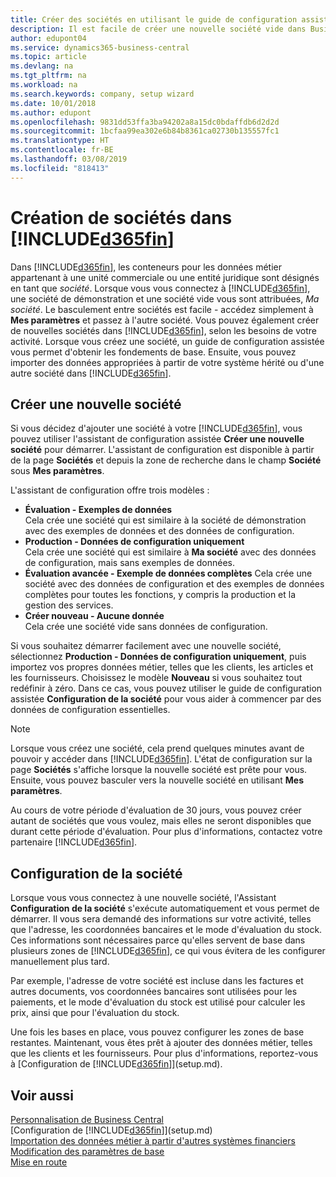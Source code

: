 ```yaml
---
title: Créer des sociétés en utilisant le guide de configuration assistée | Microsoft Docs
description: Il est facile de créer une nouvelle société vide dans Business Central. Un guide de configuration assistée vous aide à l'aide de procédures, et vous pouvez importer les données métier existantes.
author: edupont04
ms.service: dynamics365-business-central
ms.topic: article
ms.devlang: na
ms.tgt_pltfrm: na
ms.workload: na
ms.search.keywords: company, setup wizard
ms.date: 10/01/2018
ms.author: edupont
ms.openlocfilehash: 9831dd53ffa3ba94202a8a15dc0bdaffdb6d2d2d
ms.sourcegitcommit: 1bcfaa99ea302e6b84b8361ca02730b135557fc1
ms.translationtype: HT
ms.contentlocale: fr-BE
ms.lasthandoff: 03/08/2019
ms.locfileid: "818413"
---
```

# <a name="creating-new-companies-in-included365finincludesd365finmdmd"></a>Création de sociétés dans [!INCLUDE[d365fin](includes/d365fin_md.md)]
Dans [!INCLUDE[d365fin](includes/d365fin_md.md)], les conteneurs pour les données métier appartenant à une unité commerciale ou une entité juridique sont désignés en tant que *société*. Lorsque vous vous connectez à [!INCLUDE[d365fin](includes/d365fin_md.md)], une société de démonstration et une société vide vous sont attribuées, *Ma société*. Le basculement entre sociétés est facile - accédez simplement à **Mes paramètres** et passez à l'autre société. Vous pouvez également créer de nouvelles sociétés dans [!INCLUDE[d365fin](includes/d365fin_md.md)], selon les besoins de votre activité. Lorsque vous créez une société, un guide de configuration assistée vous permet d'obtenir les fondements de base. Ensuite, vous pouvez importer des données appropriées à partir de votre système hérité ou d'une autre société dans [!INCLUDE[d365fin](includes/d365fin_md.md)].  

## <a name="create-new-company"></a>Créer une nouvelle société
Si vous décidez d'ajouter une société à votre [!INCLUDE[d365fin](includes/d365fin_md.md)], vous pouvez utiliser l'assistant de configuration assistée **Créer une nouvelle société** pour démarrer. L'assistant de configuration est disponible à partir de la page **Sociétés** et depuis la zone de recherche dans le champ **Société** sous **Mes paramètres**.  

L'assistant de configuration offre trois modèles :

-   **Évaluation - Exemples de données**  
    Cela crée une société qui est similaire à la société de démonstration avec des exemples de données et des données de configuration.  
-   **Production - Données de configuration uniquement**  
    Cela crée une société qui est similaire à **Ma société** avec des données de configuration, mais sans exemples de données.
-   **Évaluation avancée - Exemple de données complètes** Cela crée une société avec des données de configuration et des exemples de données complètes pour toutes les fonctions, y compris la production et la gestion des services.
-   **Créer nouveau - Aucune donnée**  
    Cela crée une société vide sans données de configuration.  

Si vous souhaitez démarrer facilement avec une nouvelle société, sélectionnez **Production - Données de configuration uniquement**, puis importez vos propres données métier, telles que les clients, les articles et les fournisseurs. Choisissez le modèle **Nouveau** si vous souhaitez tout redéfinir à zéro. Dans ce cas, vous pouvez utiliser le guide de configuration assistée **Configuration de la société** pour vous aider à commencer par des données de configuration essentielles.  

> [!NOTE]  
>   Lorsque vous créez une société, cela prend quelques minutes avant de pouvoir y accéder dans [!INCLUDE[d365fin](includes/d365fin_md.md)]. L'état de configuration sur la page **Sociétés** s'affiche lorsque la nouvelle société est prête pour vous. Ensuite, vous pouvez basculer vers la nouvelle société en utilisant **Mes paramètres**.  

Au cours de votre période d'évaluation de 30 jours, vous pouvez créer autant de sociétés que vous voulez, mais elles ne seront disponibles que durant cette période d'évaluation. Pour plus d'informations, contactez votre partenaire [!INCLUDE[d365fin](includes/d365fin_md.md)].  

## <a name="company-setup"></a>Configuration de la société
Lorsque vous vous connectez à une nouvelle société, l'Assistant **Configuration de la société** s'exécute automatiquement et vous permet de démarrer. Il vous sera demandé des informations sur votre activité, telles que l'adresse, les coordonnées bancaires et le mode d'évaluation du stock. Ces informations sont nécessaires parce qu'elles servent de base dans plusieurs zones de [!INCLUDE[d365fin](includes/d365fin_md.md)], ce qui vous évitera de les configurer manuellement plus tard.  

Par exemple, l'adresse de votre société est incluse dans les factures et autres documents, vos coordonnées bancaires sont utilisées pour les paiements, et le mode d'évaluation du stock est utilisé pour calculer les prix, ainsi que pour l'évaluation du stock.  

Une fois les bases en place, vous pouvez configurer les zones de base restantes. Maintenant, vous êtes prêt à ajouter des données métier, telles que les clients et les fournisseurs. Pour plus d'informations, reportez-vous à [Configuration de [!INCLUDE[d365fin](includes/d365fin_md.md)]](setup.md).  

## <a name="see-also"></a>Voir aussi
[Personnalisation de Business Central](ui-customizing-overview.md)  
[Configuration de [!INCLUDE[d365fin](includes/d365fin_md.md)]](setup.md)  
[Importation des données métier à partir d'autres systèmes financiers](across-import-data-configuration-packages.md)  
[Modification des paramètres de base](ui-change-basic-settings.md)  
[Mise en route](product-get-started.md)  
